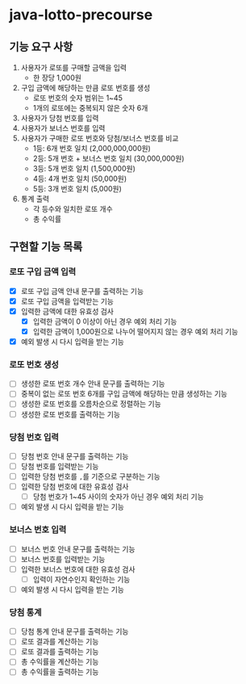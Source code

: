 # java-lotto-precourse

## 기능 요구 사항
1. 사용자가 로또를 구매할 금액을 입력
   - 한 장당 1,000원
2. 구입 금액에 해당하는 만큼 로또 번호를 생성
   - 로또 번호의 숫자 범위는 1~45
   - 1개의 로또에는 중복되지 않은 숫자 6개
3. 사용자가 당첨 번호를 입력
4. 사용자가 보너스 번호를 입력
5. 사용자가 구매한 로또 번호와 당첨/보너스 번호를 비교
   - 1등: 6개 번호 일치 (2,000,000,000원)
   - 2등: 5개 번호 + 보너스 번호 일치 (30,000,000원)
   - 3등: 5개 번호 일치 (1,500,000원)
   - 4등: 4개 번호 일치 (50,000원)
   - 5등: 3개 번호 일치 (5,000원)
6. 통계 출력
   - 각 등수와 일치한 로또 개수
   - 총 수익률

## 구현할 기능 목록
### 로또 구입 금액 입력
- [x] 로또 구입 금액 안내 문구를 출력하는 기능
- [x] 로또 구입 금액을 입력받는 기능
- [x] 입력한 금액에 대한 유효성 검사
  - [x] 입력한 금액이 0 이상이 아닌 경우 예외 처리 기능
  - [x] 입력한 금액이 1,000원으로 나누어 떨어지지 않는 경우 예외 처리 기능
- [x] 예외 발생 시 다시 입력을 받는 기능

### 로또 번호 생성
- [ ] 생성한 로또 번호 개수 안내 문구를 출력하는 기능
- [ ] 중복이 없는 로또 번호 6개를 구입 금액에 해당하는 만큼 생성하는 기능
- [ ] 생성한 로또 번호를 오름차순으로 정렬하는 기능
- [ ] 생성한 로또 번호를 출력하는 기능

### 당첨 번호 입력
- [ ] 당첨 번호 안내 문구를 출력하는 기능
- [ ] 당첨 번호를 입력받는 기능
- [ ] 입력한 당첨 번호를 `,`를 기준으로 구분하는 기능
- [ ] 입력한 당첨 번호에 대한 유효성 검사
  - [ ] 당첨 번호가 1~45 사이의 숫자가 아닌 경우 예외 처리 기능
- [ ] 예외 발생 시 다시 입력을 받는 기능

### 보너스 번호 입력
- [ ] 보너스 번호 안내 문구를 출력하는 기능
- [ ] 보너스 번호를 입력받는 기능
- [ ] 입력한 보너스 번호에 대한 유효성 검사
  - [ ] 입력이 자연수인지 확인하는 기능
- [ ] 예외 발생 시 다시 입력을 받는 기능

### 당첨 통계
- [ ] 당첨 통계 안내 문구를 출력하는 기능
- [ ] 로또 결과를 계산하는 기능
- [ ] 로또 결과를 출력하는 기능
- [ ] 총 수익률을 계산하는 기능
- [ ] 총 수익률을 출력하는 기능
